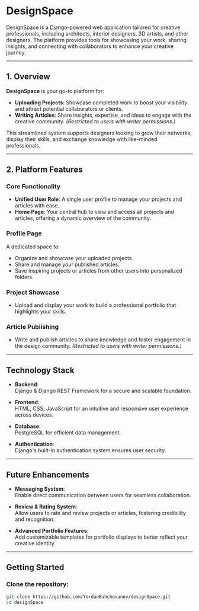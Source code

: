 # DesignSpace

 DesignSpace is a Django-powered web application tailored for creative professionals, including architects, interior designers, 3D artists, and other designers. The platform provides tools for showcasing your work, sharing insights, and connecting with collaborators to enhance your creative journey.

---

## 1. Overview

**DesignSpace** is your go-to platform for:

- **Uploading Projects**: Showcase completed work to boost your visibility and attract potential collaborators or clients.
- **Writing Articles**: Share insights, expertise, and ideas to engage with the creative community. *(Restricted to users with writer permissions.)*

This streamlined system supports designers looking to grow their networks, display their skills, and exchange knowledge with like-minded professionals.

---

## 2. Platform Features

### Core Functionality

- **Unified User Role**: A single user profile to manage your projects and articles with ease.
- **Home Page**: Your central hub to view and access all projects and articles, offering a dynamic overview of the community.

### Profile Page

A dedicated space to:
- Organize and showcase your uploaded projects.
- Share and manage your published articles.
- Save inspiring projects or articles from other users into personalized folders.

### Project Showcase

- Upload and display your work to build a professional portfolio that highlights your skills.

### Article Publishing

- Write and publish articles to share knowledge and foster engagement in the design community. *(Restricted to users with writer permissions.)*

---

## Technology Stack

- **Backend**:  
  Django & Django REST Framework for a secure and scalable foundation.

- **Frontend**:  
  HTML, CSS, JavaScript for an intuitive and responsive user experience across devices.

- **Database**:  
  PostgreSQL for efficient data management.

- **Authentication**:  
  Django's built-in authentication system ensures user security.

---

## Future Enhancements

- **Messaging System**:  
  Enable direct communication between users for seamless collaboration.

- **Review & Rating System**:  
  Allow users to rate and review projects or articles, fostering credibility and recognition.

- **Advanced Portfolio Features**:  
  Add customizable templates for portfolio displays to better reflect your creative identity.

---

## Getting Started

### Clone the repository:

```bash
git clone https://github.com/YordanBahchevanov/designSpace.git
cd designSpace
